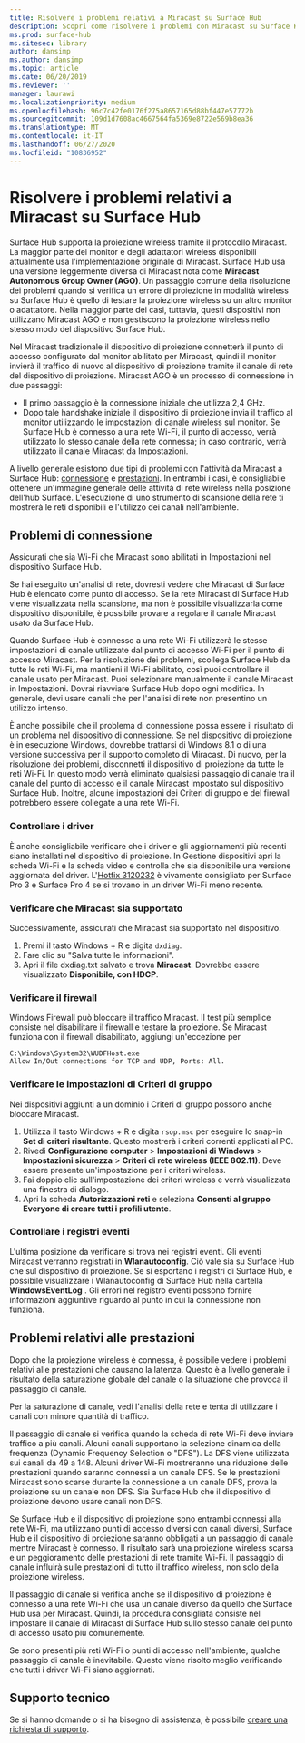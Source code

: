 ```yaml
---
title: Risolvere i problemi relativi a Miracast su Surface Hub
description: Scopri come risolvere i problemi con Miracast su Surface Hub.
ms.prod: surface-hub
ms.sitesec: library
author: dansimp
ms.author: dansimp
ms.topic: article
ms.date: 06/20/2019
ms.reviewer: ''
manager: laurawi
ms.localizationpriority: medium
ms.openlocfilehash: 96c7c42fe0176f275a8657165d88bf447e57772b
ms.sourcegitcommit: 109d1d7608ac4667564fa5369e8722e569b8ea36
ms.translationtype: MT
ms.contentlocale: it-IT
ms.lasthandoff: 06/27/2020
ms.locfileid: "10836952"
---
```

# Risolvere i problemi relativi a Miracast su Surface Hub

Surface Hub supporta la proiezione wireless tramite il protocollo Miracast. La maggior parte dei monitor e degli adattatori wireless disponibili attualmente usa l'implementazione originale di Miracast. Surface Hub usa una versione leggermente diversa di Miracast nota come **Miracast Autonomous Group Owner (AGO)**. Un passaggio comune della risoluzione dei problemi quando si verifica un errore di proiezione in modalità wireless su Surface Hub è quello di testare la proiezione wireless su un altro monitor o adattatore. Nella maggior parte dei casi, tuttavia, questi dispositivi non utilizzano Miracast AGO e non gestiscono la proiezione wireless nello stesso modo del dispositivo Surface Hub.

Nel Miracast tradizionale il dispositivo di proiezione connetterà il punto di accesso configurato dal monitor abilitato per Miracast, quindi il monitor invierà il traffico di nuovo al dispositivo di proiezione tramite il canale di rete del dispositivo di proiezione. Miracast AGO è un processo di connessione in due passaggi:

- Il primo passaggio è la connessione iniziale che utilizza 2,4 GHz. 
- Dopo tale handshake iniziale il dispositivo di proiezione invia il traffico al monitor utilizzando le impostazioni di canale wireless sul monitor. Se Surface Hub è connesso a una rete Wi-Fi, il punto di accesso, verrà utilizzato lo stesso canale della rete connessa; in caso contrario, verrà utilizzato il canale Miracast da Impostazioni.

A livello generale esistono due tipi di problemi con l'attività da Miracast a Surface Hub: [connessione](#connect-issues) e [prestazioni](#performance-issues). In entrambi i casi, è consigliabile ottenere un'immagine generale delle attività di rete wireless nella posizione dell'hub Surface. L'esecuzione di uno strumento di scansione della rete ti mostrerà le reti disponibili e l'utilizzo dei canali nell'ambiente.

## Problemi di connessione

Assicurati che sia Wi-Fi che Miracast sono abilitati in Impostazioni nel dispositivo Surface Hub. 

Se hai eseguito un'analisi di rete, dovresti vedere che Miracast di Surface Hub è elencato come punto di accesso. Se la rete Miracast di Surface Hub viene visualizzata nella scansione, ma non è possibile visualizzarla come dispositivo disponibile, è possibile provare a regolare il canale Miracast usato da Surface Hub. 

Quando Surface Hub è connesso a una rete Wi-Fi utilizzerà le stesse impostazioni di canale utilizzate dal punto di accesso Wi-Fi per il punto di accesso Miracast. Per la risoluzione dei problemi, scollega Surface Hub da tutte le reti Wi-Fi, ma mantieni il Wi-Fi abilitato, così puoi controllare il canale usato per Miracast. Puoi selezionare manualmente il canale Miracast in Impostazioni. Dovrai riavviare Surface Hub dopo ogni modifica. In generale, devi usare canali che per l'analisi di rete non presentino un utilizzo intenso.

È anche possibile che il problema di connessione possa essere il risultato di un problema nel dispositivo di connessione. Se nel dispositivo di proiezione è in esecuzione Windows, dovrebbe trattarsi di Windows 8.1 o di una versione successiva per il supporto completo di Miracast. Di nuovo, per la risoluzione dei problemi, disconnetti il dispositivo di proiezione da tutte le reti Wi-Fi. In questo modo verrà eliminato qualsiasi passaggio di canale tra il canale del punto di accesso e il canale Miracast impostato sul dispositivo Surface Hub. Inoltre, alcune impostazioni dei Criteri di gruppo e del firewall potrebbero essere collegate a una rete Wi-Fi.

### Controllare i driver

È anche consigliabile verificare che i driver e gli aggiornamenti più recenti siano installati nel dispositivo di proiezione. In Gestione dispositivi apri la scheda Wi-Fi e la scheda video e controlla che sia disponibile una versione aggiornata del driver. L'[Hotfix 3120232](https://support.microsoft.com/help/3120232/poor-wireless-performance-on-5-ghz-connections-on-surface-pro-3-and-surface-3) è vivamente consigliato per Surface Pro 3 e Surface Pro 4 se si trovano in un driver Wi-Fi meno recente. 

### Verificare che Miracast sia supportato

Successivamente, assicurati che Miracast sia supportato nel dispositivo. 

1. Premi il tasto Windows + R e digita `dxdiag`. 
2. Fare clic su "Salva tutte le informazioni". 
3. Apri il file dxdiag.txt salvato e trova **Miracast**. Dovrebbe essere visualizzato **Disponibile, con HDCP**. 
    
### Verificare il firewall
    
Windows Firewall può bloccare il traffico Miracast. Il test più semplice consiste nel disabilitare il firewall e testare la proiezione. Se Miracast funziona con il firewall disabilitato, aggiungi un'eccezione per

    C:\Windows\System32\WUDFHost.exe
    Allow In/Out connections for TCP and UDP, Ports: All.

### Verificare le impostazioni di Criteri di gruppo

Nei dispositivi aggiunti a un dominio i Criteri di gruppo possono anche bloccare Miracast. 

1. Utilizza il tasto Windows + R e digita `rsop.msc` per eseguire lo snap-in **Set di criteri risultante**. Questo mostrerà i criteri correnti applicati al PC. 
2. Rivedi **Configurazione computer** > **Impostazioni di Windows** > **Impostazioni sicurezza** > **Criteri di rete wireless (IEEE 802.11)**. Deve essere presente un'impostazione per i criteri wireless. 
3. Fai doppio clic sull'impostazione dei criteri wireless e verrà visualizzata una finestra di dialogo. 
4. Apri la scheda **Autorizzazioni reti** e seleziona **Consenti al gruppo Everyone di creare tutti i profili utente**.

### Controllare i registri eventi

L'ultima posizione da verificare si trova nei registri eventi. Gli eventi Miracast verranno registrati in **Wlanautoconfig**. Ciò vale sia su Surface Hub che sul dispositivo di proiezione. Se si esportano i registri di Surface Hub, è possibile visualizzare i Wlanautoconfig di Surface Hub nella cartella **WindowsEventLog** . Gli errori nel registro eventi possono fornire informazioni aggiuntive riguardo al punto in cui la connessione non funziona.

## Problemi relativi alle prestazioni

Dopo che la proiezione wireless è connessa, è possibile vedere i problemi relativi alle prestazioni che causano la latenza. Questo è a livello generale il risultato della saturazione globale del canale o la situazione che provoca il passaggio di canale. 

Per la saturazione di canale, vedi l'analisi della rete e tenta di utilizzare i canali con minore quantità di traffico.

Il passaggio di canale si verifica quando la scheda di rete Wi-Fi deve inviare traffico a più canali. Alcuni canali supportano la selezione dinamica della frequenza (Dynamic Frequency Selection o "DFS"). La DFS viene utilizzata sui canali da 49 a 148. Alcuni driver Wi-Fi mostreranno una riduzione delle prestazioni quando saranno connessi a un canale DFS. Se le prestazioni Miracast sono scarse durante la connessione a un canale DFS, prova la proiezione su un canale non DFS. Sia Surface Hub che il dispositivo di proiezione devono usare canali non DFS.

Se Surface Hub e il dispositivo di proiezione sono entrambi connessi alla rete Wi-Fi, ma utilizzano punti di accesso diversi con canali diversi, Surface Hub e il dispositivo di proiezione saranno obbligati a un passaggio di canale mentre Miracast è connesso. Il risultato sarà una proiezione wireless scarsa e un peggioramento delle prestazioni di rete tramite Wi-Fi. Il passaggio di canale influirà sulle prestazioni di tutto il traffico wireless, non solo della proiezione wireless. 

Il passaggio di canale si verifica anche se il dispositivo di proiezione è connesso a una rete Wi-Fi che usa un canale diverso da quello che Surface Hub usa per Miracast. Quindi, la procedura consigliata consiste nel impostare il canale di Miracast di Surface Hub sullo stesso canale del punto di accesso usato più comunemente. 

Se sono presenti più reti Wi-Fi o punti di accesso nell'ambiente, qualche passaggio di canale è inevitabile. Questo viene risolto meglio verificando che tutti i driver Wi-Fi siano aggiornati.

##  <a name="contact-support"></a>Supporto tecnico

Se si hanno domande o si ha bisogno di assistenza, è possibile [creare una richiesta di supporto](https://support.microsoft.com/supportforbusiness/productselection).
